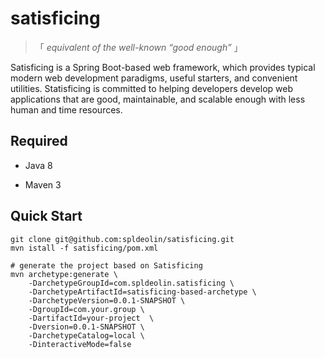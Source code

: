 # satisficing

> 「 *equivalent of the well-known “good enough”* 」

Satisficing is a Spring Boot-based web framework, which provides typical modern web development paradigms, useful starters, and convenient utilities. Statisficing is committed to helping developers develop web applications that are good, maintainable, and scalable enough with less human and time resources.

## Required

- Java 8

- Maven 3

## Quick Start

```shell
git clone git@github.com:spldeolin/satisficing.git
mvn istall -f satisficing/pom.xml

# generate the project based on Satisficing
mvn archetype:generate \
    -DarchetypeGroupId=com.spldeolin.satisficing \
    -DarchetypeArtifactId=satisficing-based-archetype \
    -DarchetypeVersion=0.0.1-SNAPSHOT \
    -DgroupId=com.your.group \
    -DartifactId=your-project  \
    -Dversion=0.0.1-SNAPSHOT \
    -DarchetypeCatalog=local \
    -DinteractiveMode=false
```
